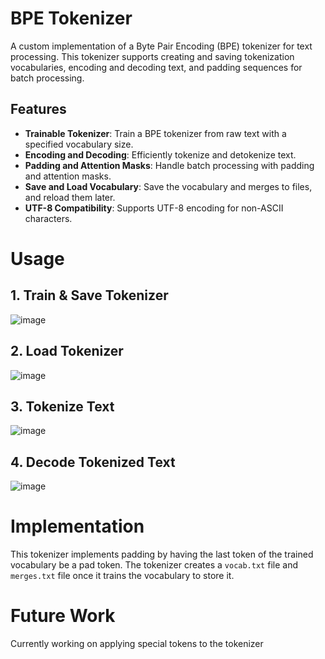 # BPE Tokenizer

A custom implementation of a Byte Pair Encoding (BPE) tokenizer for text processing. This tokenizer supports creating and saving tokenization vocabularies, encoding and decoding text, and padding sequences for batch processing.


## Features

- **Trainable Tokenizer**: Train a BPE tokenizer from raw text with a specified vocabulary size.
- **Encoding and Decoding**: Efficiently tokenize and detokenize text.
- **Padding and Attention Masks**: Handle batch processing with padding and attention masks.
- **Save and Load Vocabulary**: Save the vocabulary and merges to files, and reload them later.
- **UTF-8 Compatibility**: Supports UTF-8 encoding for non-ASCII characters.

# Usage
## 1. Train & Save Tokenizer
![image](https://github.com/user-attachments/assets/f876fbbf-736b-4c8d-ae2e-5a78e42e99bf)

## 2. Load Tokenizer

![image](https://github.com/user-attachments/assets/dda7fcc9-3e56-403b-8b91-b2db9c549045)


## 3. Tokenize Text

![image](https://github.com/user-attachments/assets/348eaa9a-6e29-49ca-a02c-7b0d75ff9184)


## 4. Decode Tokenized Text

![image](https://github.com/user-attachments/assets/4c7a5037-3868-4918-bc97-d5f536ba6482)

# Implementation

This tokenizer implements padding by having the last token of the trained vocabulary be a pad token. The tokenizer creates a ```vocab.txt``` file and ```merges.txt``` file once it trains the vocabulary to store it.

# Future Work

Currently working on applying special tokens to the tokenizer
